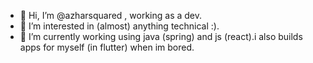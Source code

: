 - 👋 Hi, I’m @azharsquared , working as a dev.
- 👀 I’m interested in (almost) anything technical :). 
- 🌱 I’m currently working using java (spring) and js (react).i also builds apps for myself (in flutter) when im bored.


<!---
azharsquared/azharsquared is a ✨ special ✨ repository because its `README.md` (this file) appears on your GitHub profile.
You can click the Preview link to take a look at your changes.
--->

